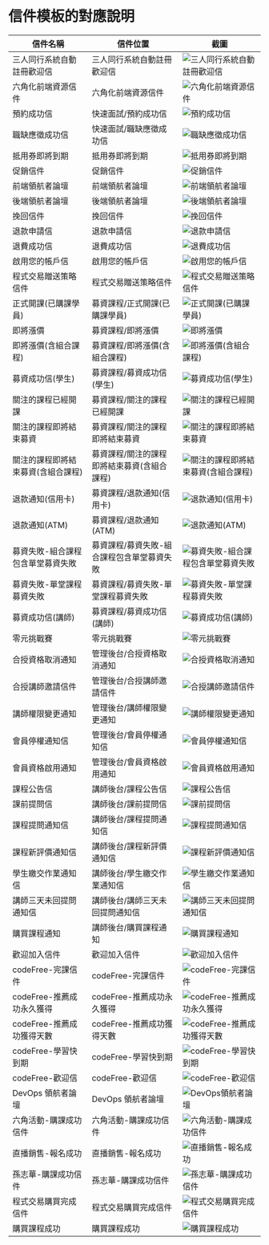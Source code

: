 # 信件模板的對應說明

| 信件名稱                           | 信件位置                                    | 截圖                                                                                                   |
| ---------------------------------- | ------------------------------------------- | ------------------------------------------------------------------------------------------------------ |
| 三人同行系統自動註冊歡迎信         | 三人同行系統自動註冊歡迎信                  | ![三人同行系統自動註冊歡迎信](./三人同行系統自動註冊歡迎信/screenshot.png)                             |
| 六角化前端資源信件                 | 六角化前端資源信件                          | ![六角化前端資源信件](./六角化前端資源信件/screenshot.png)                                             |
| 預約成功信                         | 快速面試/預約成功信                         | ![預約成功信](./快速面試/預約成功信/screenshot.jpeg)                                                   |
| 職缺應徵成功信                     | 快速面試/職缺應徵成功信                     | ![職缺應徵成功信](./快速面試/職缺應徵成功信/screenshot.jpeg)                                           |
| 抵用券即將到期                     | 抵用券即將到期                              | ![抵用券即將到期](./抵用券即將到期/screenshot.png)                                                     |
| 促銷信件                           | 促銷信件                                    | ![促銷信件](./促銷信件/screenshot.jpeg)                                                                |
| 前端領航者論壇                     | 前端領航者論壇                              | ![前端領航者論壇](./前端領航者論壇/screenshot.png)                                                     |
| 後端領航者論壇                     | 後端領航者論壇                              | ![後端領航者論壇](./後端領航者論壇/screenshot.jpeg)                                                    |
| 挽回信件                           | 挽回信件                                    | ![挽回信件](./挽回信件/screenshot.jpeg)                                                                |
| 退款申請信                         | 退款申請信                                  | ![退款申請信](./退款申請信/screenshot.png)                                                             |
| 退費成功信                         | 退費成功信                                  | ![退費成功信](./退費成功信/screenshot.jpeg)                                                            |
| 啟用您的帳戶信                     | 啟用您的帳戶信                              | ![啟用您的帳戶信](./啟用您的帳戶信/screenshot.png)                                                     |
| 程式交易贈送策略信件               | 程式交易贈送策略信件                        | ![程式交易贈送策略信件](./程式交易贈送策略信件/screenshot.jpeg)                                        |
| 正式開課(已購課學員)               | 募資課程/正式開課(已購課學員)               | ![正式開課(已購課學員)](<./募資課程/正式開課(已購課學員)/screenshot.png>)                              |
| 即將漲價                           | 募資課程/即將漲價                           | ![即將漲價](./募資課程/即將漲價/screenshot.jpeg)                                                       |
| 即將漲價(含組合課程)               | 募資課程/即將漲價(含組合課程)               | ![即將漲價(含組合課程)](<./募資課程/即將漲價(含組合課程)/screenshot.jpeg>)                             |
| 募資成功信(學生)                   | 募資課程/募資成功信(學生)                   | ![募資成功信(學生)](<./募資課程/募資成功信(學生)/screenshot.png>)                                      |
| 關注的課程已經開課                 | 募資課程/關注的課程已經開課                 | ![關注的課程已經開課](./募資課程/關注的課程已經開課/screenshot.png)                                    |
| 關注的課程即將結束募資             | 募資課程/關注的課程即將結束募資             | ![關注的課程即將結束募資](./募資課程/關注的課程即將結束募資/screenshot.png)                            |
| 關注的課程即將結束募資(含組合課程) | 募資課程/關注的課程即將結束募資(含組合課程) | ![關注的課程即將結束募資(含組合課程)](<./募資課程/關注的課程即將結束募資(含組合課程)/screenshot.jpeg>) |
| 退款通知(信用卡)                   | 募資課程/退款通知(信用卡)                   | ![退款通知(信用卡)](<./募資課程/退款通知(信用卡)/screenshot.png>)                                      |
| 退款通知(ATM)                      | 募資課程/退款通知(ATM)                      | ![退款通知(ATM)](<./募資課程/退款通知(ATM)/screenshot.png>)                                            |
| 募資失敗-組合課程包含單堂募資失敗  | 募資課程/募資失敗-組合課程包含單堂募資失敗  | ![募資失敗-組合課程包含單堂募資失敗](./募資課程/募資失敗-組合課程包含單堂募資失敗/screenshot.png)      |
| 募資失敗-單堂課程募資失敗          | 募資課程/募資失敗-單堂課程募資失敗          | ![募資失敗-單堂課程募資失敗](./募資課程/募資失敗-單堂課程募資失敗/screenshot.png)                      |
| 募資成功信(講師)                   | 募資課程/募資成功信(講師)                   | ![募資成功信(講師)](<./募資課程/募資成功信(講師)/screenshot.png>)                                      |
| 零元挑戰賽                         | 零元挑戰賽                                  | ![零元挑戰賽](./零元挑戰賽/screenshot.jpeg)                                                            |
| 合授資格取消通知                   | 管理後台/合授資格取消通知                   | ![合授資格取消通知](./管理後台/合授資格取消通知/screenshot.png)                                        |
| 合授講師邀請信件                   | 管理後台/合授講師邀請信件                   | ![合授講師邀請信件](./管理後台/合授講師邀請信件/screenshot.png)                                        |
| 講師權限變更通知                   | 管理後台/講師權限變更通知                   | ![講師權限變更通知](./管理後台/講師權限變更通知/screenshot.png)                                        |
| 會員停權通知信                     | 管理後台/會員停權通知信                     | ![會員停權通知信](./管理後台/會員停權通知信/screenshot.png)                                            |
| 會員資格啟用通知                   | 管理後台/會員資格啟用通知                   | ![會員資格啟用通知](./管理後台/會員資格啟用通知/screenshot.png)                                        |
| 課程公告信                         | 講師後台/課程公告信                         | ![課程公告信](./講師後台/課程公告信/screenshot.jpeg)                                                   |
| 課前提問信                         | 講師後台/課前提問信                         | ![課前提問信](./講師後台/課前提問信/screenshot.png)                                                    |
| 課程提問通知信                     | 講師後台/課程提問通知信                     | ![課程提問通知信](./講師後台/課程提問通知信/screenshot.png)                                            |
| 課程新評價通知信                   | 講師後台/課程新評價通知信                   | ![課程新評價通知信](./講師後台/課程新評價通知信/screenshot.png)                                        |
| 學生繳交作業通知信                 | 講師後台/學生繳交作業通知信                 | ![學生繳交作業通知信](./講師後台/學生繳交作業通知信/screenshot.png)                                    |
| 講師三天未回提問通知信             | 講師後台/講師三天未回提問通知信             | ![講師三天未回提問通知信](./講師後台/講師三天未回提問通知信/screenshot.png)                            |
| 購買課程通知                       | 講師後台/購買課程通知                       | ![購買課程通知](./講師後台/購買課程通知/screenshot.png)                                                |
| 歡迎加入信件                       | 歡迎加入信件                                | ![歡迎加入信件](./歡迎加入信件/screenshot.png)                                                         |
| codeFree-完課信件                  | codeFree-完課信件                           | ![codeFree-完課信件](./codeFree-完課信件/screenshot.jpeg)                                              |
| codeFree-推薦成功永久獲得          | codeFree-推薦成功永久獲得                   | ![codeFree-推薦成功永久獲得](./codeFree-推薦成功永久獲得/screenshot.png)                               |
| codeFree-推薦成功獲得天數          | codeFree-推薦成功獲得天數                   | ![codeFree-推薦成功獲得天數](./codeFree-推薦成功獲得天數/screenshot.jpeg)                              |
| codeFree-學習快到期                | codeFree-學習快到期                         | ![codeFree-學習快到期](./codeFree-學習快到期/screenshot.jpeg)                                          |
| codeFree-歡迎信                    | codeFree-歡迎信                             | ![codeFree-歡迎信](./codeFree-歡迎信/screenshot.jpeg)                                                  |
| DevOps 領航者論壇                  | DevOps 領航者論壇                           | ![DevOps領航者論壇](./DevOps領航者論壇/screenshot.jpeg)                                                |
| 六角活動-購課成功信件              | 六角活動-購課成功信件                       | ![六角活動-購課成功信件](./六角活動-購課成功信件/screenshot.jpeg)                                      |
| 直播銷售-報名成功                  | 直播銷售-報名成功                           | ![直播銷售-報名成功](./直播銷售-報名成功/screenshot.jpeg)                                              |
| 孫志華-購課成功信件                | 孫志華-購課成功信件                         | ![孫志華-購課成功信件](./孫志華-購課成功信件/screenshot.jpeg)                                          |
| 程式交易購買完成信件               | 程式交易購買完成信件                        | ![程式交易購買完成信件](./程式交易購買完成信件/screenshot.jpeg)                                        |
| 購買課程成功                       | 購買課程成功                                | ![購買課程成功](./購買課程成功/screenshot.jpeg)                                                        |
